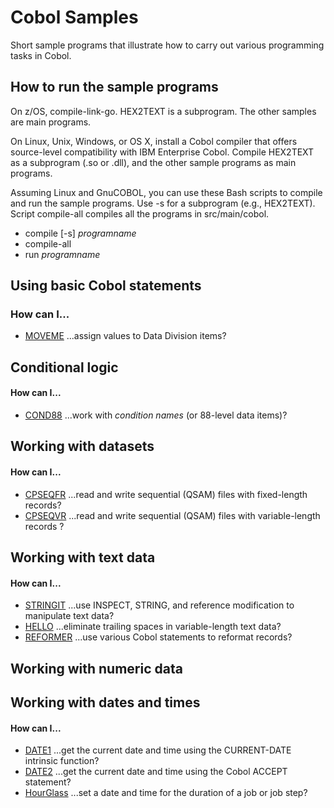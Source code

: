 # Cobol Samples 

Short sample programs that illustrate how to carry out various programming tasks in Cobol. 

## How to run the sample programs 

On z/OS, compile-link-go. HEX2TEXT is a subprogram. The other samples are main programs.

On Linux, Unix, Windows, or OS X, install a Cobol compiler that offers source-level compatibility with IBM Enterprise Cobol. Compile HEX2TEXT as a subprogram (.so or .dll), and the other sample programs as main programs. 

Assuming Linux and GnuCOBOL, you can use these Bash scripts to compile and run the sample programs. Use -s for a subprogram (e.g., HEX2TEXT). Script compile-all compiles all the programs in src/main/cobol.

- compile [-s] _programname_ 
- compile-all 
- run _programname_

## Using basic Cobol statements

### How can I...

- [MOVEME](MOVEME-notes.md) ...assign values to Data Division items?

## Conditional logic 

#### How can I... 

- [COND88](COND88-notes.md) ...work with _condition names_ (or 88-level data items)?

## Working with datasets

#### How can I... 

- [CPSEQFR](CPSEQFR-notes.md) ...read and write sequential (QSAM) files with fixed-length records?
- [CPSEQVR](CPSEQVR-notes.md) ...read and write sequential (QSAM) files with variable-length records ?

## Working with text data

#### How can I... 

- [STRINGIT](STRINGIT-notes.md) ...use INSPECT, STRING, and reference modification to manipulate text data?
- [HELLO](HELLO-notes.md) ...eliminate trailing spaces in variable-length text data?
- [REFORMER](REFORMER-notes.md) ...use various Cobol statements to reformat records?

## Working with numeric data

## Working with dates and times 

#### How can I...

- [DATE1](DATE1-notes.md) ...get the current date and time using the CURRENT-DATE intrinsic function? 
- [DATE2](DATE2-notes.md) ...get the current date and time using the Cobol ACCEPT statement? 
- [HourGlass](HOURGLASS-notes.md) ...set a date and time for the duration of a job or job step? 


